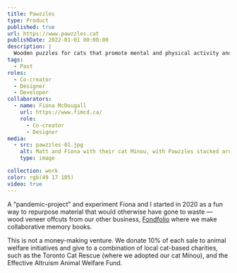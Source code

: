 ```yaml
---
title: Pawzzles
type: Product
published: true
url: https://www.pawzzles.cat
publishDate: 2022-01-01 00:00:00
description: |
  Wooden puzzles for cats that promote mental and physical activity and raise money for animal welfare.
tags:
  - Past
roles:
  - Co-creator
  - Designer
  - Developer
collaborators:
  - name: Fiona McDougall
    url: https://www.fimcd.ca/
    role:
      - Co-creator
      - Designer
media:
  - src: pawzzles-01.jpg
    alt: Matt and Fiona with their cat Minou, with Pawzzles stacked around them.
    type: image

collection: work
color: rgb(49 17 105)
video: true
---
```


A “pandemic-project” and experiment Fiona and I started in 2020 as a fun way to repurpose material that would otherwise have gone to waste — wood veneer offcuts from our other business, [Fondfolio](/work/fondfolio) where we make collaborative memory books.

This is not a money-making venture. We donate 10% of each sale to animal welfare initiatives and give to a combination of local cat-based charities, such as the Toronto Cat Rescue (where we adopted our cat Minou), and the Effective Altruism Animal Welfare Fund.
